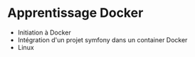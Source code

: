 # Apprentissage Docker

- Initiation à Docker
- Intégration d'un projet symfony dans un container Docker
- Linux

